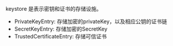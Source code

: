 keystore 是表示密钥和证书的存储设施。

- PrivateKeyEntry: 存储加密的privateKey，以及相应公钥的证书链
- SecretKeyEntry: 存储加密的SecretKey
- TrustedCertificateEntry: 存储可信证书

